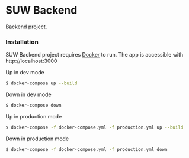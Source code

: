 # SUW Backend

Backend project.

### Installation

SUW Backend project requires [Docker](https://www.docker.com/) to run. The app is accessible with http://localhost:3000

Up in dev mode

```sh
$ docker-compose up --build
```

Down in dev mode

```sh
$ docker-compose down
```

Up in production mode

```sh
$ docker-compose -f docker-compose.yml -f production.yml up --build
```

Down in production mode

```sh
$ docker-compose -f docker-compose.yml -f production.yml down
```
